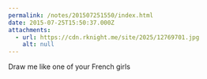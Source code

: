 ```yaml
---
permalink: /notes/201507251550/index.html
date: 2015-07-25T15:50:37.000Z
attachments:
  - url: https://cdn.rknight.me/site/2025/12769701.jpg
    alt: null
---
```


Draw me like one of your French girls
